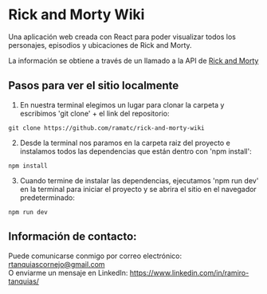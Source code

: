 # Rick and Morty Wiki
Una aplicación web creada con React para poder visualizar todos los personajes, episodios y ubicaciones de Rick and Morty.

La información se obtiene a través de un llamado a la API de [Rick and Morty](https://rickandmortyapi.com/)

<!-- ## ¿Puedo verlo en vivo?
Puedes visitar la versión en vivo haciendo click en el siguiente enlace:\
https://rick-and-morty-wiki.vercel.app/ -->
## Pasos para ver el sitio localmente
1. En nuestra terminal elegimos un lugar para clonar la carpeta y escribimos 'git clone' + el link del repositorio:

```
git clone https://github.com/ramatc/rick-and-morty-wiki
```

2. Desde la terminal nos paramos en la carpeta raiz del proyecto e instalamos todos las dependencias que están dentro con 'npm install':

```
npm install
```
3. Cuando termine de instalar las dependencias, ejecutamos 'npm run dev' en la terminal para iniciar el proyecto y se abrira el sitio en el navegador predeterminado:

```
npm run dev
```
## Información de contacto:
Puede comunicarse conmigo por correo electrónico: rtanquiascornejo@gmail.com\
O enviarme un mensaje en LinkedIn: https://www.linkedin.com/in/ramiro-tanquias/
